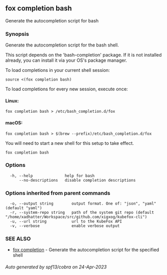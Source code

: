 ## fox completion bash

Generate the autocompletion script for bash

### Synopsis

Generate the autocompletion script for the bash shell.

This script depends on the 'bash-completion' package.
If it is not installed already, you can install it via your OS's package manager.

To load completions in your current shell session:

	source <(fox completion bash)

To load completions for every new session, execute once:

#### Linux:

	fox completion bash > /etc/bash_completion.d/fox

#### macOS:

	fox completion bash > $(brew --prefix)/etc/bash_completion.d/fox

You will need to start a new shell for this setup to take effect.


```
fox completion bash
```

### Options

```
  -h, --help              help for bash
      --no-descriptions   disable completion descriptions
```

### Options inherited from parent commands

```
  -o, --output string        output format. One of: "json", "yaml" (default "yaml")
  -r, --system-repo string   path of the system git repo (default "/home/xadhatter/Workspace/src/github.com/xigxog/kubefox-cli")
  -u, --url string           url to the KubeFox API
  -v, --verbose              enable verbose output
```

### SEE ALSO

* [fox completion](fox_completion.md)	 - Generate the autocompletion script for the specified shell

###### Auto generated by spf13/cobra on 24-Apr-2023
